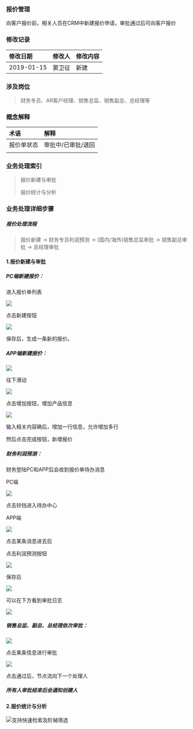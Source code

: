 ### 报价管理

向客户报价前，相关人员在CRM中新建报价申请，审批通过后可向客户报价

### 修改记录

| 修改日期 | 修改人 | 修改内容 |
| :--- | :--- | :--- |
| 2019-01-15 | 窦卫征 | 新建 |

### 涉及岗位

> 财务专员、AR客户经理、销售总监、销售副总、总经理等

### 概念解释

| 术语 | 解释 |
| :--- | :--- |
| 报价单状态 | 审批中/已审批/退回 |
|  |  |

### 业务处理索引

> 报价新建与审批
>
> 报价统计与分析

### 业务处理详细步骤

##### 报价处理流程

> 报价新建 -&gt; 财务专员利润预测 -&gt; \(国内/海外\)销售总监审批 -&gt; 销售副总审批 -&gt; 总经理审批

#### 1.报价新建与审批

##### PC端新建报价：

进入报价单列表

![](/assets/bjdlb2018221.png)

点击新建按钮

![](/assets/xjbjdlb28811.png)

保存后，生成一条新的报价。

##### APP端新建报价：

![](/assets/appxjbj1848.png)

往下滑动

![](/assets/xjbjhd1849.png)

点击增加按钮，增加产品信息

![](/assets/zjcpxx184922.png)

输入相关内容确后，增加一行信息，允许增加多行

然后点击完成按钮，新增报价



##### 财务利润预测：

财务登陆PC和APP后会收到报价单待办消息

PC端

![](/assets/dqckslaa1844.png)

点击铃铛进入待办中心

APP端

![](/assets/ABJ1842.png)

点击某条消息进去后

点击利润预测按钮

![](/assets/lryc1234.png)

保存后

![](/assets/lryjc20182.png)

可以在下方看到审批日志

![](/assets/bdjsprz02812.png)

##### 销售总监、副总、总经理依次审批：

![](/assets/xszjsh20182.png)

点击某条信息进行审批

![](/assets/bjdxqsp281181.png)

点击通过后，节点流向下一个处理人

##### 所有人审批结束后会通知创建人

#### 2.报价统计与分析

![](/assets/jtsx2918281.png)支持快速检索及阶梯筛选

